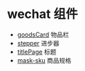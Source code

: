 # wechat 组件
- [goodsCard](<https://github.com/SevenDreamYang/individual_Component_Warehouse/tree/master/wechat/goodsCard>) 物品栏
- [stepper](<https://github.com/SevenDreamYang/individual_Component_Warehouse/tree/master/wechat/stepper>)  进步器
- [titlePage](<https://github.com/SevenDreamYang/individual_Component_Warehouse/tree/master/wechat/titlePage>)  标题 
- [mask-sku](<https://github.com/SevenDreamYang/individual_Component_Warehouse/tree/master/wechat/mask-sku>) 商品规格

